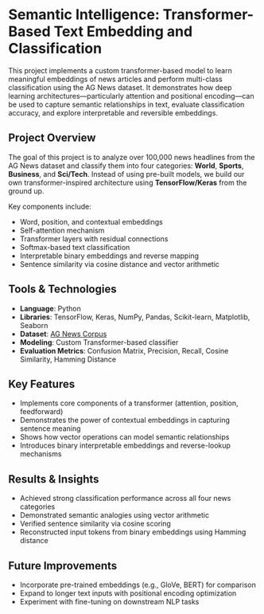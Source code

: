 # Semantic Intelligence: Transformer-Based Text Embedding and Classification

This project implements a custom transformer-based model to learn meaningful embeddings of news articles and perform multi-class classification using the AG News dataset. It demonstrates how deep learning architectures—particularly attention and positional encoding—can be used to capture semantic relationships in text, evaluate classification accuracy, and explore interpretable and reversible embeddings.

## Project Overview

The goal of this project is to analyze over 100,000 news headlines from the AG News dataset and classify them into four categories: **World**, **Sports**, **Business**, and **Sci/Tech**. Instead of using pre-built models, we build our own transformer-inspired architecture using **TensorFlow/Keras** from the ground up.

Key components include:
- Word, position, and contextual embeddings
- Self-attention mechanism
- Transformer layers with residual connections
- Softmax-based text classification
- Interpretable binary embeddings and reverse mapping
- Sentence similarity via cosine distance and vector arithmetic


## Tools & Technologies

- **Language**: Python  
- **Libraries**: TensorFlow, Keras, NumPy, Pandas, Scikit-learn, Matplotlib, Seaborn  
- **Dataset**: [AG News Corpus](https://www.di.unipi.it/~gulli/AG_corpus_of_news_articles.html)  
- **Modeling**: Custom Transformer-based classifier  
- **Evaluation Metrics**: Confusion Matrix, Precision, Recall, Cosine Similarity, Hamming Distance


## Key Features

- Implements core components of a transformer (attention, position, feedforward)
- Demonstrates the power of contextual embeddings in capturing sentence meaning
- Shows how vector operations can model semantic relationships
- Introduces binary interpretable embeddings and reverse-lookup mechanisms


## Results & Insights

- Achieved strong classification performance across all four news categories
- Demonstrated semantic analogies using vector arithmetic
- Verified sentence similarity via cosine scoring
- Reconstructed input tokens from binary embeddings using Hamming distance

## Future Improvements

- Incorporate pre-trained embeddings (e.g., GloVe, BERT) for comparison  
- Expand to longer text inputs with positional encoding optimization  
- Experiment with fine-tuning on downstream NLP tasks  
